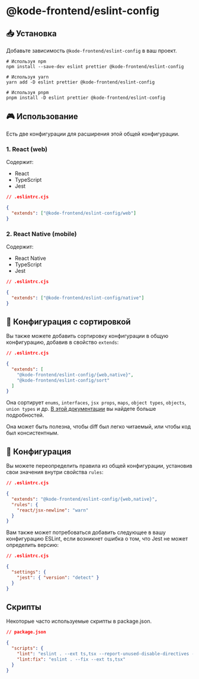 # @kode-frontend/eslint-config

## 📥 Установка

Добавьте зависимость `@kode-frontend/eslint-config` в ваш проект.

```shell
# Используя npm
npm install --save-dev eslint prettier @kode-frontend/eslint-config

# Используя yarn
yarn add -D eslint prettier @kode-frontend/eslint-config

# Используя pnpm
pnpm install -D eslint prettier @kode-frontend/eslint-config
```

## 🎮 Использование

Есть две конфигурации для расширения этой общей конфигурации.

### 1. React (web)

Содержит:

- React
- TypeScript
- Jest

```json
// .eslintrc.cjs

{
  "extends": ["@kode-frontend/eslint-config/web"]
}
```

### 2. React Native (mobile)

Содержит:

- React Native
- TypeScript
- Jest

```json
// .eslintrc.cjs

{
  "extends": ["@kode-frontend/eslint-config/native"]
}
```

## 📖 Конфигурация с сортировкой

Вы также можете добавить сортировку конфигурации в общую конфигурацию, добавив в свойство `extends`:

```json
// .eslintrc.cjs

{
  "extends": [
    "@kode-frontend/eslint-config/{web,native}",
    "@kode-frontend/eslint-config/sort"
  ]
}
```

Она сортирует `enums`, `interfaces`, `jsx props`, `maps`, `object types`, `objects`, `union types` и др. [В этой документации]() вы найдете больше подробностей.

Она может быть полезна, чтобы diff был легко читаемый, или чтобы код был консистентным.

## 📝 Конфигурация

Вы можете переопределить правила из общей конфигурации, установив свои значения внутри свойства `rules`:

```json
// .eslintrc.cjs

{
  "extends": "@kode-frontend/eslint-config/{web,native}",
  "rules": {
    "react/jsx-newline": "warn"
  }
}
```

Вам также может потребоваться добавить следующее в вашу конфигурацию ESLint, если возникнет ошибка о том, что Jest не может определить версию:

```json
// .eslintrc.cjs

{
  "settings": {
    "jest": { "version": "detect" }
  }
}
```

## Скрипты

Некоторые часто используемые скрипты в package.json.

```json
// package.json

{
  "scripts": {
    "lint": "eslint . --ext ts,tsx --report-unused-disable-directives --max-warnings 0",
    "lint:fix": "eslint . --fix --ext ts,tsx"
  }
}
```
